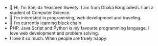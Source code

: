 - 👋 Hi, I’m Sanjida Yeasmen Sweety. I am from Dhaka Bangladesh. I am a student of Computer Science.
- 👀 I’m interested in programming, web development and traveling.
- 🌱 I’m currently learning block chain
- PHP, Java Script and Python is my favourte programming language. I love web development and problem solving.
- I love it so much. When people are truely happy.

<!---
sanjidaYeasmen/sanjidaYeasmen is a ✨ special ✨ repository because its `README.md` (this file) appears on your GitHub profile.
You can click the Preview link to take a look at your changes.
--->
